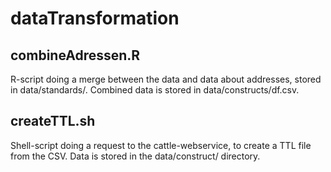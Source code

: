 # dataTransformation

## combineAdressen.R
R-script doing a merge between the data and data about addresses, stored in data/standards/. Combined data is stored in data/constructs/df.csv.

## createTTL.sh
Shell-script doing a request to the cattle-webservice, to create a TTL file from the CSV. Data is stored in the data/construct/ directory.
